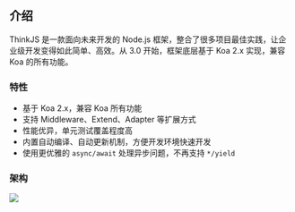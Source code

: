 ## 介绍

ThinkJS 是一款面向未来开发的 Node.js 框架，整合了很多项目最佳实践，让企业级开发变得如此简单、高效。从 3.0 开始，框架底层基于 Koa 2.x 实现，兼容 Koa 的所有功能。

### 特性

* 基于 Koa 2.x，兼容 Koa 所有功能
* 支持 Middleware、Extend、Adapter 等扩展方式
* 性能优异，单元测试覆盖程度高
* 内置自动编译、自动更新机制，方便开发环境快速开发
* 使用更优雅的 `async/await` 处理异步问题，不再支持 `*/yield`

### 架构

[![](https://p5.ssl.qhimg.com/t0127dc46905fdcef9c.jpg)](https://p5.ssl.qhimg.com/t0127dc46905fdcef9c.jpg)
